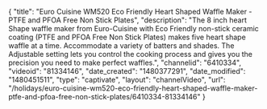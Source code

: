{
    "title": "Euro Cuisine WM520 Eco Friendly Heart Shaped Waffle Maker - PTFE and PFOA Free Non Stick Plates",
    "description": "The 8 inch heart Shape waffle maker from Euro-Cuisine with Eco Friendly non-stick ceramic coating (PTFE and PFOA Free Non Stick Plates) makes five heart shape waffle at a time. Accommodate a variety of batters and shades. The Adjustable setting lets you control the cooking process and gives you the precision you need to make perfect waffles.",
    "channelid": "6410334",
    "videoid": "81334146",
    "date_created": "1480377291",
    "date_modified": "1480451511",
    "type": "captivate",
    "layout": "channelVideo",
    "url": "\/holidays\/euro-cuisine-wm520-eco-friendly-heart-shaped-waffle-maker-ptfe-and-pfoa-free-non-stick-plates\/6410334-81334146"
}